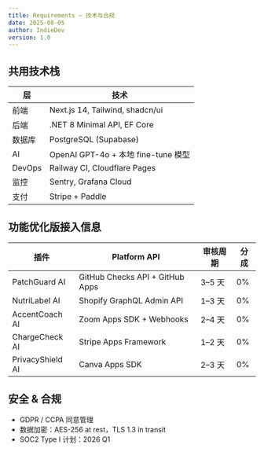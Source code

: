 ```yaml
---
title: Requirements – 技术与合规
date: 2025-08-05
author: IndieDev
version: 1.0
---
```


## 共用技术栈

| 层 | 技术 |
|----|------|
| 前端 | Next.js 14, Tailwind, shadcn/ui |
| 后端 | .NET 8 Minimal API, EF Core |
| 数据库 | PostgreSQL (Supabase) |
| AI | OpenAI GPT-4o + 本地 fine-tune 模型 |
| DevOps | Railway CI, Cloudflare Pages |
| 监控 | Sentry, Grafana Cloud |
| 支付 | Stripe + Paddle |

## 功能优化版接入信息

| 插件 | Platform API | 审核周期 | 分成 |
|------|-------------|---------|------|
| PatchGuard AI | GitHub Checks API + GitHub Apps | 3–5 天 | 0% |
| NutriLabel AI | Shopify GraphQL Admin API | 1–3 天 | 0% |
| AccentCoach AI | Zoom Apps SDK + Webhooks | 2–4 天 | 0% |
| ChargeCheck AI | Stripe Apps Framework | 1–2 天 | 0% |
| PrivacyShield AI | Canva Apps SDK | 2–3 天 | 0% |

## 安全 & 合规

- GDPR / CCPA 同意管理  
- 数据加密：AES-256 at rest，TLS 1.3 in transit  
- SOC2 Type I 计划：2026 Q1
